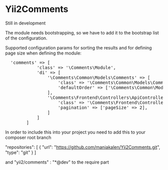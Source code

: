 # Yii2Comments

Still in development

The module needs bootstrapping, so we have to add it to the bootstrap list of the configuration.

Supported configuration params for sorting the results and for defining page size when defining the module:
<pre>
  'comments' => [
            'class' => '\Comments\Module',
            'di' => [
                '\Comments\Common\Models\Comments' => [
                    'class' => '\Comments\Common\Models\Comments',
                    'defaultOrder' => ['\Comments\Common\Models\Comments.created_at' => SORT_DESC]
                ],
                '\Comments\Frontend\Controllers\ApiController' => [
                    'class' => '\Comments\Frontend\Controllers\ApiController',
                    'pagination' => ['pageSize' => 2],
                ]
            ]
        ]
</pre>

In order to include this into your project you need to add this to your composer root branch

"repositories": [
    {
      "url": "https://github.com/maniakalen/Yii2Comments.git",
      "type": "git"
    }
  ]
  
  and "yii2/comments" : "*@dev" to the require part
